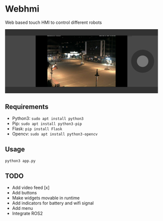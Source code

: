 # Webhmi

Web based touch HMI to control different robots

![HMI](media/TouchHmi.png)

## Requirements
- Python3: `sudo apt install python3`
- Pip: `sudo apt install python3-pip`
- Flask: `pip install Flask `
- Opencv: `sudo apt install python3-opencv`

## Usage
    python3 app.py

## TODO
- Add video feed [x]
- Add buttons
- Make widgets movable in runtime
- Add indicators for battery and wifi signal
- Add menu
- Integrate ROS2
